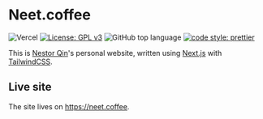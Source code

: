 # Neet.coffee

![Vercel](https://therealsujitk-vercel-badge.vercel.app/?app=neet-coffee)
[![License: GPL v3](https://img.shields.io/badge/License-GPLv3-blue.svg)](https://www.gnu.org/licenses/gpl-3.0)
![GitHub top language](https://img.shields.io/github/languages/top/imfunniee/gitfolio.svg?style=popout-square)
[![code style: prettier](https://img.shields.io/badge/code_style-prettier-ff69b4.svg?style=flat-square)](https://github.com/prettier/prettier)

This is [Nestor Qin](https://github.com/Neet-Nestor)'s personal website, written using [Next.js](https://nextjs.org/) with [TailwindCSS](https://tailwindcss.com/).

## Live site
The site lives on https://neet.coffee.